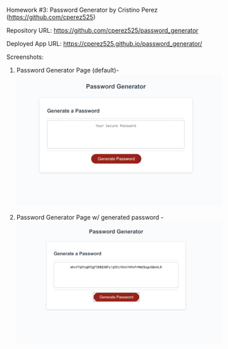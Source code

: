 Homework #3: Password Generator by Cristino Perez (https://github.com/cperez525)

Repository URL: https://github.com/cperez525/password_generator

Deployed App URL: https://cperez525.github.io/password_generator/

Screenshots:

1) Password Generator Page (default)-  ![Screenshot](images/default_password_generator_page.JPG)

2) Password Generator Page w/ generated password - ![Screenshot](images/password_generator_page_with_password.JPG)


